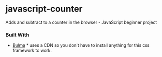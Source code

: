 # javascript-counter
Adds and subtract to a counter in the browser - JavaScript beginner project

### Built With

* [Bulma](https://bulma.io/) * uses a CDN so you don't have to install anything for this css framework to work.
